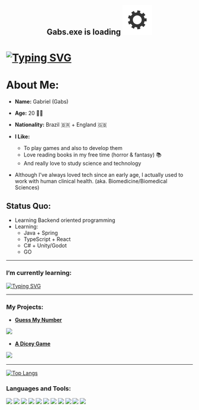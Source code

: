<h2 align="center"> Gabs.exe is loading <img src="gear.svg"></h2>


<h1>
<a href="https://git.io/typing-svg"><img src="https://readme-typing-svg.herokuapp.com?font=Press+Start+2P&size=26&pause=750&color=F70731&center=true&vCenter=true&width=1260&height=75&lines=Hi%2C+I'm+Gabriel!;A+software+developer;Who+loves+science+and+future+tech" alt="Typing SVG" /></a>
</h1>

# About Me:
- **Name:** Gabriel (Gabs)
- **Age:** 20 🎈🎉
- **Nationality:** Brazil 🇧🇷 + England 🇬🇧
- **I Like:** 
  - To play games and also to develop them
  - Love reading books in my free time (horror & fantasy) 📚
  - And really love to study science and technology

- Although I've always loved tech since an early age, I actually used to work with human clinical health.
(aka. Biomedicine/Biomedical Sciences)

## Status Quo: 
 - Learning Backend oriented programming
 - Learning:
    + Java + Spring
    + TypeScript + React 
    + C# + Unity/Godot 
    + GO

<hr>
<h3>I’m currently learning: </h3>
<a href="https://git.io/typing-svg"><img src="https://readme-typing-svg.herokuapp.com?font=Bungee&pause=600&color=0CDC3B&width=600&lines=Java+%2B+Spring;GO;C-Sharp+%2B+Unity;Databases+and+SQL+(Postgresql,+MariaDB);TypeScript+%2B+React" alt="Typing SVG" /></a>
<hr>

### My Projects: 

- <a href="https://gabrielrugila.github.io/Project-GuessMyNumber/"> <strong>Guess My Number</strong> </a>
<img src="https://user-images.githubusercontent.com/112909127/188975027-ee049636-769d-45ef-af3a-490821172a3b.png" width="300">

- <a href="https://gabrielrugila.github.io/DiceyGames-JS/"> <strong> A Dicey Game </strong> </a>
<img src="https://user-images.githubusercontent.com/112909127/190874637-0f1ee32f-8e64-4d02-ab0c-1b769108b7dd.png" width="300">


<hr>
<p align="left">
</p>

[![Top Langs](https://github-readme-stats.vercel.app/api/top-langs/?username=GabrielRugila&layout=compact)](https://github.com/anuraghazra/github-readme-stats)

<h3 align="left">Languages and Tools:</h3>
<p align="left"> 
<img src="https://cdn.jsdelivr.net/gh/devicons/devicon/icons/vscode/vscode-original.svg" width="25"/>
<img src="https://cdn.jsdelivr.net/gh/devicons/devicon/icons/java/java-original.svg" width="25"/>
<img src="https://cdn.jsdelivr.net/gh/devicons/devicon/icons/html5/html5-plain.svg" width="25"/>                
<img src="https://cdn.jsdelivr.net/gh/devicons/devicon/icons/css3/css3-plain.svg" width="25"/>
<img src="https://cdn.jsdelivr.net/gh/devicons/devicon/icons/sass/sass-original.svg" width="25"/>
<img src="https://cdn.jsdelivr.net/gh/devicons/devicon/icons/javascript/javascript-plain.svg" width="25"/>
<img src="https://cdn.jsdelivr.net/gh/devicons/devicon/icons/nodejs/nodejs-original.svg" width="25"/>
<img src="https://cdn.jsdelivr.net/gh/devicons/devicon/icons/postgresql/postgresql-plain-wordmark.svg" width="25"/>
<img src="https://cdn.jsdelivr.net/gh/devicons/devicon/icons/php/php-plain.svg" width="25"/>
<img src="https://cdn.jsdelivr.net/gh/devicons/devicon/icons/github/github-original.svg" width="25"/>
<img src="https://cdn.jsdelivr.net/gh/devicons/devicon/icons/inkscape/inkscape-plain.svg" width="25"/>
    
</p>
